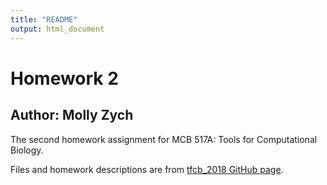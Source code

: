 ```yaml
---
title: "README"
output: html_document
---
```

# Homework 2
## Author: Molly Zych

The second homework assignment for MCB 517A: Tools for Computational Biology.

Files and homework descriptions are from [tfcb_2018 GitHub page](https://github.com/rasilab/tfcb_2018/blob/master/README.md).